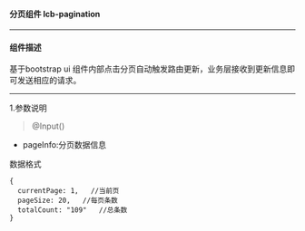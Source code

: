 #### 分页组件 lcb-pagination
***

#### 组件描述
基于bootstrap ui
组件内部点击分页自动触发路由更新，业务层接收到更新信息即可发送相应的请求。
***

1.参数说明
>@Input()
* pageInfo:分页数据信息

数据格式
```
{
  currentPage: 1,   //当前页
  pageSize: 20,   //每页条数 
  totalCount: "109"   //总条数
}
```
